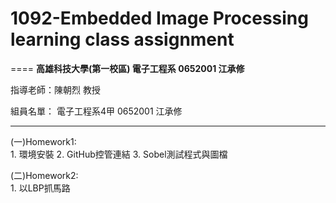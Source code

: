 # 1092-Embedded Image Processing learning class assignment  
====
**高雄科技大學(第一校區) 電子工程系 0652001 江承修**

指導老師：陳朝烈 教授

組員名單： 
電子工程系4甲 0652001 江承修  

------

(一)Homework1:  
    1. 環境安裝
    2. GitHub控管連結
    3. Sobel測試程式與圖檔
  
(二)Homework2:  
    1. 以LBP抓馬路